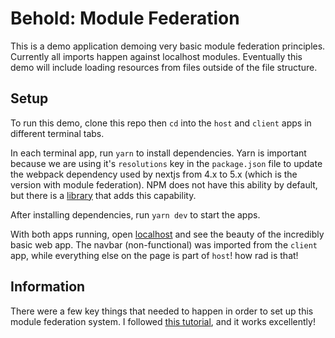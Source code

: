 # Behold: Module Federation

This is a demo application demoing very basic module federation principles. Currently all imports happen against localhost modules. Eventually this demo will include loading resources from files outside of the file structure.

## Setup

To run this demo, clone this repo then `cd` into the `host` and `client` apps in different terminal tabs.

In each terminal app, run `yarn` to install dependencies. Yarn is important because we are using it's `resolutions` key in the `package.json` file to update the webpack dependency used by nextjs from 4.x to 5.x (which is the version with module federation). NPM does not have this ability by default, but there is a [library](https://www.npmjs.com/package/npm-force-resolutions) that adds this capability.

After installing dependencies, run `yarn dev` to start the apps.

With both apps running, open [localhost](https://localhost:3000) and see the beauty of the incredibly basic web app. The navbar (non-functional) was imported from the `client` app, while everything else on the page is part of `host`! how rad is that!

## Information

There were a few key things that needed to happen in order to set up this module federation system. I followed [this tutorial](https://dev.to/hamatoyogi/let-s-build-micro-frontends-with-nextjs-and-module-federation-41en), and it works excellently!
